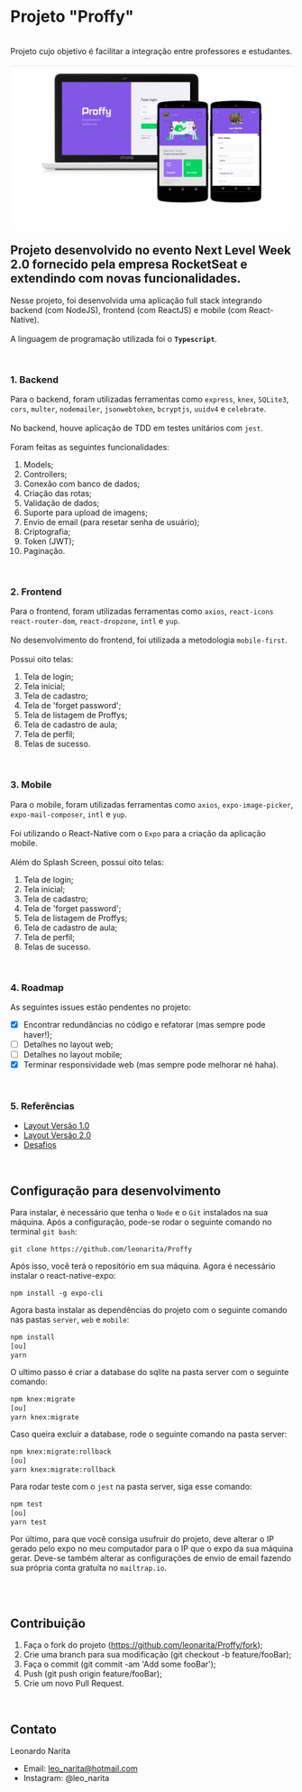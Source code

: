 # Projeto "Proffy"

<br>
Projeto cujo objetivo é facilitar a integração entre professores e estudantes.
<br>
<br>
<img src="/.github/photo.png">
<br>

## Projeto desenvolvido no evento Next Level Week 2.0 fornecido pela empresa RocketSeat e extendindo com novas funcionalidades.

Nesse projeto, foi desenvolvida uma aplicação full stack integrando backend (com NodeJS), frontend (com ReactJS) e mobile (com React-Native). 
<br>
<br>
A linguagem de programação utilizada foi o **`Typescript`**.

<br>

### 1. Backend

Para o backend, foram utilizadas ferramentas como `express`, `knex`, `SQLite3`, `cors`, `multer`, `nodemailer`, `jsonwebtoken`, `bcryptjs`, `uuidv4` e `celebrate`. 
<br>
<br>
No backend, houve aplicação de TDD em testes unitários com `jest`.
<br>
<br>
Foram feitas as seguintes funcionalidades:
  01. Models;
  02. Controllers;
  03. Conexão com banco de dados;
  04. Criação das rotas;
  05. Validação de dados; 
  06. Suporte para upload de imagens;
  07. Envio de email (para resetar senha de usuário);
  08. Criptografia;
  09. Token (JWT);
  10. Paginação.

<br>

### 2. Frontend

Para o frontend, foram utilizadas ferramentas como `axios`, `react-icons` `react-router-dom`, `react-dropzone`, `intl` e `yup`. 
<br>
<br>
No desenvolvimento do frontend, foi utilizada a metodologia `mobile-first`.
<br>
<br>
Possui oito telas: 
  1. Tela de login;
  2. Tela inicial;
  3. Tela de cadastro;
  4. Tela de 'forget password';
  5. Tela de listagem de Proffys;
  6. Tela de cadastro de aula;
  7. Tela de perfil;
  8. Telas de sucesso.

<br>

### 3. Mobile

Para o mobile, foram utilizadas ferramentas como `axios`, `expo-image-picker`, `expo-mail-composer`, `intl` e `yup`. 
<br>
<br>
Foi utilizando o React-Native com o `Expo` para a criação da aplicação mobile.
<br>
<br>
Além do Splash Screen, possui oito telas: 
  1. Tela de login;
  2. Tela inicial;
  3. Tela de cadastro;
  4. Tela de 'forget password';
  5. Tela de listagem de Proffys;
  6. Tela de cadastro de aula;
  7. Tela de perfil;
  8. Telas de sucesso.
  
<br>

### 4. Roadmap

As seguintes issues estão pendentes no projeto: 

- [x] Encontrar redundâncias no código e refatorar (mas sempre pode haver!);
- [ ] Detalhes no layout web;
- [ ] Detalhes no layout mobile;
- [x] Terminar responsividade web (mas sempre pode melhorar né haha).

<br>

### 5. Referências

- [Layout Versão 1.0](https://www.notion.so/Layout-Proffy-3d5f45f54ec54ef9b2103565b7cce4e1)
- [Layout Versão 2.0](https://www.notion.so/Layout-dos-desafios-Proffy-b65b509655194c02b3b4c9d4c74b78b4)
- [Desafios](https://www.notion.so/Vers-o-2-0-Proffy-eefca1b981694cd0a895613bc6235970)

<br>

## Configuração para desenvolvimento

Para instalar, é necessário que tenha o `Node` e o `Git` instalados na sua máquina. Após a configuração, pode-se rodar o seguinte comando no terminal `git bash`:

```
git clone https://github.com/leonarita/Proffy
```

Após isso, você terá o repositório em sua máquina. Agora é necessário instalar o react-native-expo:

```
npm install -g expo-cli
```

Agora basta instalar as dependências do projeto com o seguinte comando nas pastas `server`, `web` e `mobile`:

```
npm install         
[ou]        
yarn
```

O ultimo passo é criar a database do sqlite na pasta server com o seguinte comando:

```
npm knex:migrate
[ou]
yarn knex:migrate
```

Caso queira excluir a database, rode o seguinte comando na pasta server:

```
npm knex:migrate:rollback
[ou]
yarn knex:migrate:rollback
```

Para rodar teste com o `jest` na pasta server, siga esse comando:

```
npm test
[ou]
yarn test
```

Por último, para que você consiga usufruir do projeto, deve alterar o IP gerado pelo expo no meu computador para o IP que o expo da sua máquina gerar. Deve-se também alterar as configurações de envio de email fazendo sua própria conta gratuíta no `mailtrap.io`.

<br>

<br>

## Contribuição

1. Faça o fork do projeto (https://github.com/leonarita/Proffy/fork);
2. Crie uma branch para sua modificação (git checkout -b feature/fooBar);
3. Faça o commit (git commit -am 'Add some fooBar');
4. Push (git push origin feature/fooBar);
5. Crie um novo Pull Request.

<br>

## Contato

Leonardo Narita 
- Email: leo_narita@hotmail.com
- Instagram: @leo_narita


<!--
- socket.io, socket.io-client
- mongoose, mongoose-paginate
- typeorm, date-fns
- react-native-maps, expo-location
- Styled-Components
- Prettier, ESLint, EditorConfig
-->



